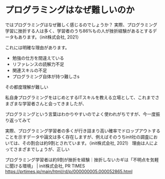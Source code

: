 # プログラミングはなぜ難しいのか
ではプログラミングはなぜ難しく感じるのでしょうか？
実際、プログラミング学習に挫折する人は多く、学習者のうち86%もの人が挫折経験があるとするデータもあります。（init株式会社, 2021）

これには明確な理由があります。

- 勉強の仕方を間違えている
- リファレンスの読解力不足
- 関連スキルの不足
- プログラミング自体が持つ難しさs

その都度理解が難しい

私自身プログラミングをはじめとするITスキルを教える立場として、これまでさまざまな学習者さんと会ってきましたが、

プログラミングという言葉はわかりやすいのでよく使われがちですが、今一度振り返ってみて



実際、プログラミング学習者の多くが行き詰まり高い確率でドロップアウトすることを示すデータや論文は多く存在しますが、例えばそのうちinit社の調査においては、その割合は約9割とされています。（init株式会社, 2021）
理由は人によってさまざまでしょうが、正しい


プログラミング学習者は約9割が挫折を経験｜挫折しないカギは「不明点を気軽に聞ける環境」 | init株式会社, PR TIMES
https://prtimes.jp/main/html/rd/p/000000005.000052865.html




